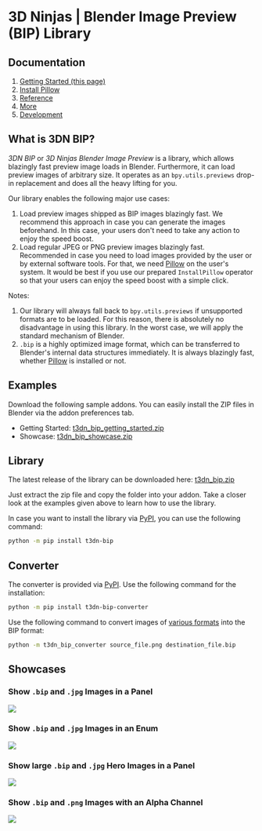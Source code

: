 # 3D Ninjas | Blender Image Preview (BIP) Library

## Documentation

1. [Getting Started (this page)](https://3dninjas.github.io/3dn-bip/)
2. [Install Pillow](https://3dninjas.github.io/3dn-bip/install_pillow/)
3. [Reference](https://3dninjas.github.io/3dn-bip/reference/)
4. [More](https://3dninjas.github.io/3dn-bip/more/)
5. [Development](https://3dninjas.github.io/3dn-bip/development/)

## What is 3DN BIP?
*3DN BIP* or *3D Ninjas Blender Image Preview* is a library, which allows blazingly fast preview image loads in Blender. Furthermore, it can load preview images of arbitrary size. It operates as an `bpy.utils.previews` drop-in replacement and does all the heavy lifting for you.

Our library enables the following major use cases:

1. Load preview images shipped as BIP images blazingly fast. We recommend this approach in case you can generate the images beforehand. In this case, your users don't need to take any action to enjoy the speed boost.
2. Load regular JPEG or PNG preview images blazingly fast. Recommended in case you need to load images provided by the user or by external software tools. For that, we need [Pillow](https://pypi.org/project/Pillow/) on the user's system. It would be best if you use our prepared `InstallPillow` operator so that your users can enjoy the speed boost with a simple click.

Notes:

1. Our library will always fall back to `bpy.utils.previews` if unsupported formats are to be loaded. For this reason, there is absolutely no disadvantage in using this library. In the worst case, we will apply the standard mechanism of Blender.
2. `.bip` is a highly optimized image format, which can be transferred to Blender's internal data structures immediately. It is always blazingly fast, whether [Pillow](https://pypi.org/project/Pillow/) is installed or not.

## Examples

Download the following sample addons. You can easily install the ZIP files in Blender via the addon preferences tab.

- Getting Started: [t3dn_bip_getting_started.zip](https://github.com/3dninjas/3dn-bip/releases/latest/download/t3dn_bip_getting_started.zip)
- Showcase: [t3dn_bip_showcase.zip](https://github.com/3dninjas/3dn-bip/releases/latest/download/t3dn_bip_showcase.zip)

## Library

The latest release of the library can be downloaded here: [t3dn_bip.zip](https://github.com/3dninjas/3dn-bip/releases/latest/download/t3dn_bip.zip)

Just extract the zip file and copy the folder into your addon. Take a closer look at the examples given above to learn how to use the library.

In case you want to install the library via [PyPI](https://pypi.org/project/t3dn-bip/), you can use the following command:

```sh
python -m pip install t3dn-bip
```

## Converter

The converter is provided via [PyPI](https://pypi.org/project/t3dn-bip-converter/). Use the following command for the installation:

```sh
python -m pip install t3dn-bip-converter
```

Use the following command to convert images of [various formats](https://pillow.readthedocs.io/en/stable/handbook/image-file-formats.html) into the BIP format:

```sh
python -m t3dn_bip_converter source_file.png destination_file.bip
```

## Showcases

### Show `.bip` and `.jpg` Images in a Panel

<a href="https://www.youtube.com/watch?v=WUcGWo9gad4&list=PLzkRr8BNKzgHKSkpBgRgCbDZlEjYypz-5"><img src="https://img.youtube.com/vi/WUcGWo9gad4/maxresdefault.jpg"></a>

### Show `.bip` and `.jpg` Images in an Enum

<a href="https://www.youtube.com/watch?v=H9-hCtpOLoo&list=PLzkRr8BNKzgHKSkpBgRgCbDZlEjYypz-5"><img src="https://img.youtube.com/vi/H9-hCtpOLoo/maxresdefault.jpg"></a>

### Show large `.bip` and `.jpg` Hero Images in a Panel

<a href="https://www.youtube.com/watch?v=W_xV93_M1Ak&list=PLzkRr8BNKzgHKSkpBgRgCbDZlEjYypz-5"><img src="https://img.youtube.com/vi/W_xV93_M1Ak/maxresdefault.jpg"></a>

### Show `.bip` and `.png` Images with an Alpha Channel

<a href="https://www.youtube.com/watch?v=60D5l18AYy0&list=PLzkRr8BNKzgHKSkpBgRgCbDZlEjYypz-5"><img src="https://img.youtube.com/vi/60D5l18AYy0/maxresdefault.jpg"></a>
